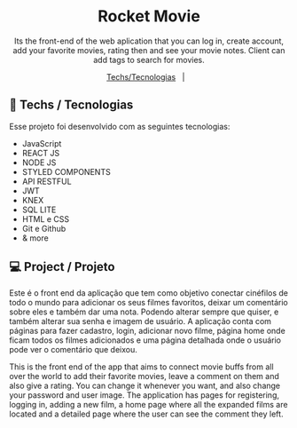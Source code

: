 <h1 align="center"> Rocket Movie</h1>

<p align="center">
Its the front-end of the web aplication that you can log in, create account, add your favorite movies, rating then and see your movie notes. Client can add tags to search for movies.<br/> </p>

<p align="center">
  <a href="#-tecnologias">Techs/Tecnologias</a>&nbsp;&nbsp;&nbsp;|&nbsp;&nbsp;&nbsp;
</p>


## 🚀 Techs / Tecnologias

Esse projeto foi desenvolvido com as seguintes tecnologias:

- JavaScript
- REACT JS
- NODE JS
- STYLED COMPONENTS
- API RESTFUL
- JWT
- KNEX
- SQL LITE
- HTML e CSS
- Git e Github
- & more

## 💻 Project / Projeto

Este é o front end da aplicação que tem como objetivo conectar cinéfilos de todo o mundo para adicionar os seus filmes favoritos, deixar um comentário sobre eles e também dar uma nota. Podendo alterar sempre que quiser, e também alterar sua senha e imagem de usuário. A aplicação conta com páginas para fazer cadastro, login, adicionar novo filme, página home onde ficam todos os filmes adicionados e uma página detalhada onde o usuário pode ver o comentário que deixou. 

This is the front end of the app that aims to connect movie buffs from all over the world to add their favorite movies, leave a comment on them and also give a rating. You can change it whenever you want, and also change your password and user image. The application has pages for registering, logging in, adding a new film, a home page where all the expanded films are located and a detailed page where the user can see the comment they left.

